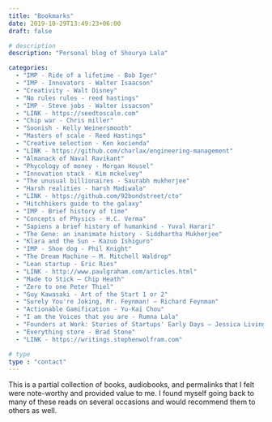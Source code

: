 ```yaml
---
title: "Bookmarks"
date: 2019-10-29T13:49:23+06:00
draft: false

# description
description: "Personal blog of Shourya Lala"

categories:
  - "IMP - Ride of a lifetime - Bob Iger"
  - "IMP - Innovators - Walter Isaacson"
  - "Creativity - Walt Disney"
  - "No rules rules - reed hastings"
  - "IMP - Steve jobs - Walter issacson"
  - "LINK - https://seedtoscale.com"
  - "Chip war - Chris miller"
  - "Soonish - Kelly Weinersmooth"
  - "Masters of scale - Reed Hastings"
  - "Creative selection - Ken kocienda" 
  - "LINK - https://github.com/charlax/engineering-management"
  - "Almanack of Naval Ravikant"
  - "Phycology of money - Morgan Housel"
  - "Innovation stack - Kim mckelvey"
  - "The unusual billionaires - Saurabh mukherjee"
  - "Harsh realities - harsh Madiwala"
  - "LINK - https://github.com/92bondstreet/cto"
  - "Hitchhikers guide to the galaxy"
  - "IMP - Brief history of time"
  - "Concepts of Physics - H.C. Verma"
  - "Sapiens a brief history of humankind - Yuval Harari"
  - "The Gene: an inanimate history - Siddhartha Mukherjee"
  - "Klara and the Sun - Kazuo Ishiguro"
  - "IMP - Shoe dog - Phil Knight"
  - "The Dream Machine — M. Mitchell Waldrop"
  - "Lean startup - Eric Ries"
  - "LINK - http://www.paulgraham.com/articles.html"
  - "Made to Stick — Chip Heath"
  - "Zero to one Peter Thiel"
  - "Guy Kawasaki - Art of the Start 1 or 2"
  - "Surely You're Joking, Mr. Feynman! — Richard Feynman"
  - "Actionable Gamification - Yu-Kai Chou"
  - "I am the Voices that you are - Rumna Lala"
  - "Founders at Work: Stories of Startups' Early Days — Jessica Livingston"
  - "Everything store - Brad Stone"
  - "LINK - https://writings.stephenwolfram.com"

# type
type : "contact"
---
```


 This is a partial collection of books, audiobooks, and permalinks that I felt were note-worthy and provided value to me. I found myself going back to many of these reads on several occasions and would recommend them to others as well. 